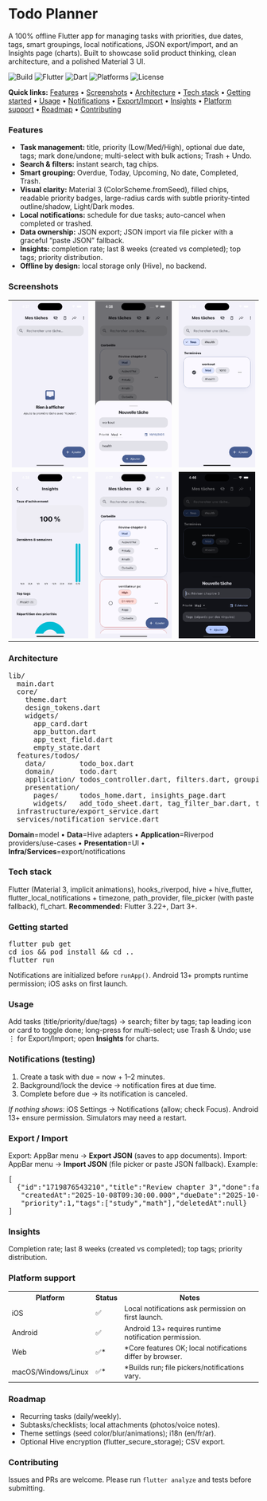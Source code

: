 <!-- === Title & Badges === -->
<h1>Todo Planner</h1>
<p>A 100% offline Flutter app for managing tasks with priorities, due dates, tags, smart groupings, local notifications, JSON export/import, and an Insights page (charts). Built to showcase solid product thinking, clean architecture, and a polished Material 3 UI.</p>
<p>
  <img alt="Build" src="https://img.shields.io/badge/build-passing-brightgreen">
  <img alt="Flutter" src="https://img.shields.io/badge/flutter-3.22%2B-blue">
  <img alt="Dart" src="https://img.shields.io/badge/dart-3%2B-blueviolet">
  <img alt="Platforms" src="https://img.shields.io/badge/platforms-iOS%20%7C%20Android%20%7C%20Web%20%7C%20Desktop-0aa">
  <img alt="License" src="https://img.shields.io/badge/license-MIT-black">
</p>

<!-- === Quick Links === -->
<p><b>Quick links:</b> <a href="#features">Features</a> • <a href="#screenshots">Screenshots</a> • <a href="#architecture">Architecture</a> • <a href="#tech-stack">Tech stack</a> • <a href="#getting-started">Getting started</a> • <a href="#usage">Usage</a> • <a href="#notifications-testing">Notifications</a> • <a href="#export--import">Export/Import</a> • <a href="#insights">Insights</a> • <a href="#platform-support">Platform support</a> • <a href="#roadmap">Roadmap</a> • <a href="#contributing">Contributing</a></p>

<!-- === Features === -->
<h3 id="features">Features</h3>
<ul>
  <li><b>Task management:</b> title, priority (Low/Med/High), optional due date, tags; mark done/undone; multi-select with bulk actions; Trash + Undo.</li>
  <li><b>Search & filters:</b> instant search, tag chips.</li>
  <li><b>Smart grouping:</b> Overdue, Today, Upcoming, No date, Completed, Trash.</li>
  <li><b>Visual clarity:</b> Material 3 (ColorScheme.fromSeed), filled chips, readable priority badges, large-radius cards with subtle priority-tinted outline/shadow, Light/Dark modes.</li>
  <li><b>Local notifications:</b> schedule for due tasks; auto-cancel when completed or trashed.</li>
  <li><b>Data ownership:</b> JSON export; JSON import via file picker with a graceful “paste JSON” fallback.</li>
  <li><b>Insights:</b> completion rate; last 8 weeks (created vs completed); top tags; priority distribution.</li>
  <li><b>Offline by design:</b> local storage only (Hive), no backend.</li>
</ul>

<!-- === Screenshots / Demo === -->
<h3 id="screenshots">Screenshots</h3>
<table><tr>
<td><img src="screenshots/HomePage.png"  width="260" alt="Home page"></td>
<td><img src="screenshots/AddTask.png"   width="260" alt="Add task sheet"></td>
<td><img src="screenshots/TaskDone.png"  width="260" alt="Task completed"></td>
</tr><tr>
<td><img src="screenshots/Insights.png"  width="260" alt="Insights charts"></td>
<td><img src="screenshots/Corbeille.png" width="260" alt="Trash view"></td>
<td><img src="screenshots/DarkMode.png"  width="260" alt="Dark mode"></td>
</tr></table>

<!-- === Architecture === -->
<h3 id="architecture">Architecture</h3>
<pre>lib/
  main.dart
  core/
    theme.dart
    design_tokens.dart
    widgets/
      app_card.dart
      app_button.dart
      app_text_field.dart
      empty_state.dart
  features/todos/
    data/        todo_box.dart
    domain/      todo.dart
    application/ todos_controller.dart, filters.dart, grouping.dart, analytics.dart
    presentation/
      pages/     todos_home.dart, insights_page.dart
      widgets/   add_todo_sheet.dart, tag_filter_bar.dart, todo_tile.dart
  infrastructure/export_service.dart
  services/notification_service.dart
</pre>
<p><b>Domain</b>=model • <b>Data</b>=Hive adapters • <b>Application</b>=Riverpod providers/use-cases • <b>Presentation</b>=UI • <b>Infra/Services</b>=export/notifications</p>

<!-- === Tech Stack === -->
<h3 id="tech-stack">Tech stack</h3>
<p>Flutter (Material 3, implicit animations), hooks_riverpod, hive + hive_flutter, flutter_local_notifications + timezone, path_provider, file_picker (with paste fallback), fl_chart. <b>Recommended:</b> Flutter 3.22+, Dart 3+.</p>

<!-- === Getting Started === -->
<h3 id="getting-started">Getting started</h3>
<pre>
flutter pub get
cd ios && pod install && cd ..
flutter run
</pre>
<p>Notifications are initialized before <code>runApp()</code>. Android 13+ prompts runtime permission; iOS asks on first launch.</p>

<!-- === Usage === -->
<h3 id="usage">Usage</h3>
<p>Add tasks (title/priority/due/tags) → search; filter by tags; tap leading icon or card to toggle done; long-press for multi-select; use Trash & Undo; use ⋮ for Export/Import; open <b>Insights</b> for charts.</p>

<!-- === Notifications (Testing) === -->
<h3 id="notifications-testing">Notifications (testing)</h3>
<ol>
  <li>Create a task with due = now + 1–2 minutes.</li>
  <li>Background/lock the device → notification fires at due time.</li>
  <li>Complete before due → its notification is canceled.</li>
</ol>
<p><i>If nothing shows:</i> iOS Settings → Notifications (allow; check Focus). Android 13+ ensure permission. Simulators may need a restart.</p>

<!-- === Export / Import === -->
<h3 id="export--import">Export / Import</h3>
<p>Export: AppBar menu → <b>Export JSON</b> (saves to app documents). Import: AppBar menu → <b>Import JSON</b> (file picker or paste JSON fallback). Example:</p>
<pre>[
  {"id":"1719876543210","title":"Review chapter 3","done":false,
   "createdAt":"2025-10-08T09:30:00.000","dueDate":"2025-10-08T10:30:00.000",
   "priority":1,"tags":["study","math"],"deletedAt":null}
]</pre>

<!-- === Insights === -->
<h3 id="insights">Insights</h3>
<p>Completion rate; last 8 weeks (created vs completed); top tags; priority distribution.</p>

<!-- === Platform Support === -->
<h3 id="platform-support">Platform support</h3>
<table>
<tr><th>Platform</th><th>Status</th><th>Notes</th></tr>
<tr><td>iOS</td><td>✅</td><td>Local notifications ask permission on first launch.</td></tr>
<tr><td>Android</td><td>✅</td><td>Android 13+ requires runtime notification permission.</td></tr>
<tr><td>Web</td><td>✅*</td><td>*Core features OK; local notifications differ by browser.</td></tr>
<tr><td>macOS/Windows/Linux</td><td>✅*</td><td>*Builds run; file pickers/notifications vary.</td></tr>
</table>

<!-- === Roadmap === -->
<h3 id="roadmap">Roadmap</h3>
<ul>
  <li>Recurring tasks (daily/weekly).</li>
  <li>Subtasks/checklists; local attachments (photos/voice notes).</li>
  <li>Theme settings (seed color/blur/animations); i18n (en/fr/ar).</li>
  <li>Optional Hive encryption (flutter_secure_storage); CSV export.</li>
</ul>

<!-- === Contributing / License === -->
<h3 id="contributing">Contributing</h3>
<p>Issues and PRs are welcome. Please run <code>flutter analyze</code> and tests before submitting.</p>
